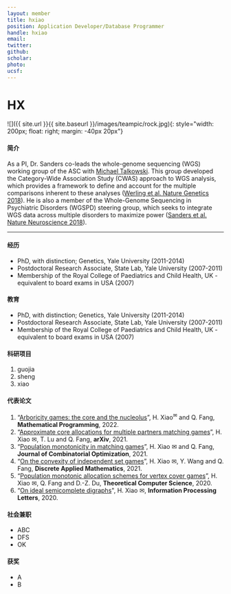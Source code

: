 ```yaml
---
layout: member
title: hxiao
position: Application Developer/Database Programmer​
handle: hxiao
email: 
twitter:
github:
scholar: 
photo: 
ucsf: 
---
```

# HX


![]({{ site.url }}{{ site.baseurl }}/images/teampic/rock.jpg){: style="width: 200px; float: right; margin: -40px 20px"}

#### 简介

As a PI, Dr. Sanders co-leads the whole-genome sequencing (WGS) working group of the ASC with [Michael Talkowski](http://talkowski.mgh.harvard.edu). This group developed the Category-Wide Association Study (CWAS) approach to WGS analysis, which provides a framework to define and account for the multiple comparisons inherent to these analyses ([Werling et al. Nature Genetics 2018](https://www.ncbi.nlm.nih.gov/pubmed/29700473)). He is also a member of the Whole-Genome Sequencing in Psychiatric Disorders (WGSPD) steering group, which seeks to integrate WGS data across multiple disorders to maximize power ([Sanders et al. Nature Neuroscience 2018](https://www.ncbi.nlm.nih.gov/pubmed/29184211)). 


---


#### 经历
- PhD, with distinction; Genetics, Yale University (2011-2014)
- Postdoctoral Research Associate, State Lab, Yale University (2007-2011)
- Membership of the Royal College of Paediatrics and Child Health, UK - equivalent to board exams in USA (2007)

#### 教育
- PhD, with distinction; Genetics, Yale University (2011-2014)
- Postdoctoral Research Associate, State Lab, Yale University (2007-2011)
- Membership of the Royal College of Paediatrics and Child Health, UK - equivalent to board exams in USA (2007)

#### 科研项目
1. guojia   
2. sheng
3. xiao

#### 代表论文
1. “[Arboricity games: the core and the nucleolus](https://link.springer.com/article/10.1007/s10107-021-01752-w)”, H. Xiao<sup><span>&#9993;</span></sup> and Q. Fang, **Mathematical Programming**, 2022.
2. “[Approximate core allocations for multiple partners matching games](https://arxiv.org/abs/2107.01442)”, H. Xiao <span>&#9993;</span>, T. Lu and Q. Fang, **arXiv**, 2021.
3. “[Population monotonicity in matching games](https://link.springer.com/article/10.1007%2Fs10878-021-00804-3)”, H. Xiao <span>&#9993;</span> and Q. Fang, **Journal of Combinatorial Optimization**, 2021.
4. “[On the convexity of independent set games](https://www.sciencedirect.com/science/article/pii/S0166218X20304510)”, H. Xiao <span>&#9993;</span>, Y. Wang and Q. Fang, **Discrete Applied Mathematics**, 2021.
5. “[Population monotonic allocation schemes for vertex cover games](https://www.sciencedirect.com/science/article/abs/pii/S0304397520304047)”, H. Xiao <span>&#9993;</span>, Q. Fang and D.-Z. Du, **Theoretical Computer Science**, 2020.
6. “[On ideal semicomplete digraphs](https://www.sciencedirect.com/science/article/abs/pii/S0020019019301863)", H. Xiao <span>&#9993;</span>, **Information Processing Letters**, 2020.


#### 社会兼职
- ABC
- DFS
- OK


#### 获奖
- A
- B